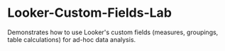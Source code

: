 # Looker-Custom-Fields-Lab
Demonstrates how to use Looker's custom fields (measures, groupings, table calculations) for ad-hoc data analysis.
